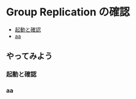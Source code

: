 # Group Replication の確認 <!-- omit in toc -->
- [起動と確認](#起動と確認)
- [aa](#aa)

## やってみよう <!-- omit in toc -->

### 起動と確認
### aa
